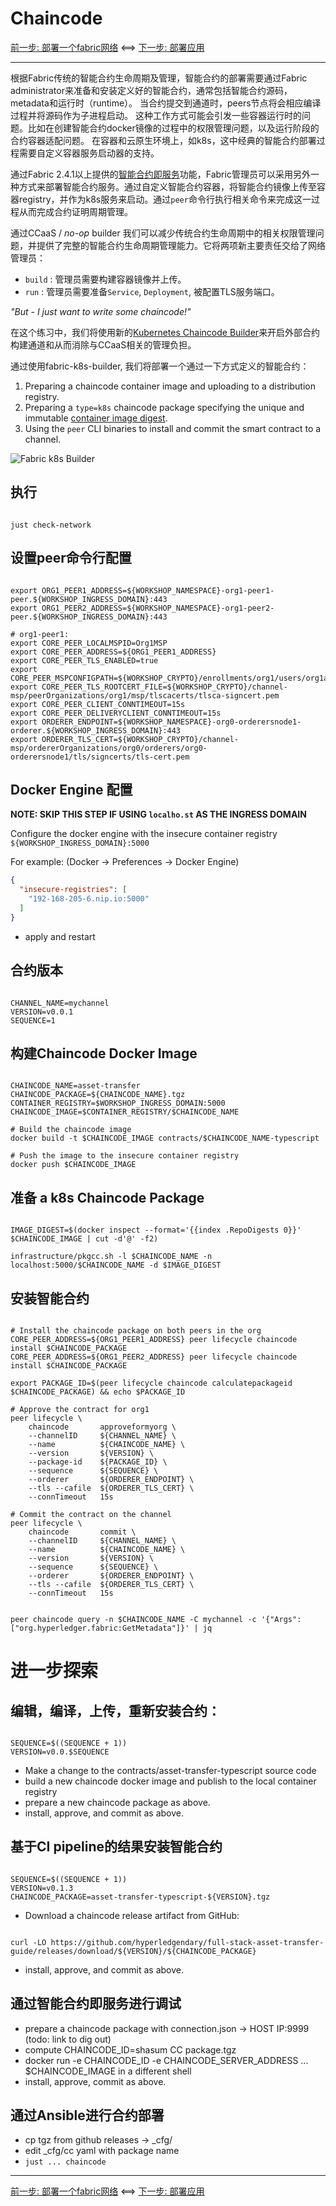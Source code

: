 # Chaincode

[前一步: 部署一个fabric网络](20-fabric-zh.md) <==> [下一步: 部署应用](40-bananas-zh.md)

---

根据Fabric传统的智能合约生命周期及管理，智能合约的部署需要通过Fabric administrator来准备和安装定义好的智能合约，通常包括智能合约源码，metadata和运行时（runtime）。
当合约提交到通道时，peers节点将会相应编译过程并将源码作为子进程启动。
这种工作方式可能会引发一些容器运行时的问题。比如在创建智能合约docker镜像的过程中的权限管理问题，以及运行阶段的合约容器适配问题。
在容器和云原生环境上，如k8s，这中经典的智能合约部署过程需要自定义容器服务启动器的支持。

通过Fabric 2.4.1以上提供的[智能合约即服务](https://hyperledger-fabric.readthedocs.io/en/latest/cc_service.html)功能，Fabric管理员可以采用另外一种方式来部署智能合约服务。通过自定义智能合约容器，将智能合约镜像上传至容器registry，并作为k8s服务来启动。通过`peer`命令行执行相关命令来完成这一过程从而完成合约证明周期管理。

通过CCaaS / _no-op_ builder 我们可以减少传统合约生命周期中的相关权限管理问题，并提供了完整的智能合约生命周期管理能力。它将两项新主要责任交给了网络管理员：

- `build` : 管理员需要构建容器镜像并上传。
- `run` : 管理员需要准备`Service`, `Deployment`, 被配置TLS服务端口。

_"But - I just want to write some chaincode!"_

在这个练习中，我们将使用新的[Kubernetes Chaincode Builder](https://github.com/hyperledger-labs/fabric-builder-k8s)来开启外部合约构建通道和从而消除与CCaaS相关的管理负担。

通过使用fabric-k8s-builder, 我们将部署一个通过一下方式定义的智能合约：

1. Preparing a chaincode container image and uploading to a distribution registry.
2. Preparing a `type=k8s` chaincode package specifying the unique and immutable [container image digest](https://github.com/opencontainers/image-spec/blob/main/descriptor.md#digests).
3. Using the `peer` CLI binaries to install and commit the smart contract to a channel.


![Fabric k8s Builder](../images/CloudReady/30-chaincode.png)


## 执行

```shell

just check-network

```


## 设置peer命令行配置

```shell

export ORG1_PEER1_ADDRESS=${WORKSHOP_NAMESPACE}-org1-peer1-peer.${WORKSHOP_INGRESS_DOMAIN}:443
export ORG1_PEER2_ADDRESS=${WORKSHOP_NAMESPACE}-org1-peer2-peer.${WORKSHOP_INGRESS_DOMAIN}:443

# org1-peer1: 
export CORE_PEER_LOCALMSPID=Org1MSP
export CORE_PEER_ADDRESS=${ORG1_PEER1_ADDRESS}
export CORE_PEER_TLS_ENABLED=true
export CORE_PEER_MSPCONFIGPATH=${WORKSHOP_CRYPTO}/enrollments/org1/users/org1admin/msp
export CORE_PEER_TLS_ROOTCERT_FILE=${WORKSHOP_CRYPTO}/channel-msp/peerOrganizations/org1/msp/tlscacerts/tlsca-signcert.pem
export CORE_PEER_CLIENT_CONNTIMEOUT=15s
export CORE_PEER_DELIVERYCLIENT_CONNTIMEOUT=15s
export ORDERER_ENDPOINT=${WORKSHOP_NAMESPACE}-org0-orderersnode1-orderer.${WORKSHOP_INGRESS_DOMAIN}:443
export ORDERER_TLS_CERT=${WORKSHOP_CRYPTO}/channel-msp/ordererOrganizations/org0/orderers/org0-orderersnode1/tls/signcerts/tls-cert.pem

```

## Docker Engine 配置

**NOTE: SKIP THIS STEP IF USING `localho.st` AS THE INGRESS DOMAIN**

Configure the docker engine with the insecure container registry `${WORKSHOP_INGRESS_DOMAIN}:5000`

For example:  (Docker -> Preferences -> Docker Engine)
```json
{
  "insecure-registries": [
    "192-168-205-6.nip.io:5000"
  ]
}
```

- apply and restart

## 合约版本

```shell

CHANNEL_NAME=mychannel
VERSION=v0.0.1
SEQUENCE=1

```

## 构建Chaincode Docker Image

```shell

CHAINCODE_NAME=asset-transfer
CHAINCODE_PACKAGE=${CHAINCODE_NAME}.tgz
CONTAINER_REGISTRY=$WORKSHOP_INGRESS_DOMAIN:5000
CHAINCODE_IMAGE=$CONTAINER_REGISTRY/$CHAINCODE_NAME

# Build the chaincode image
docker build -t $CHAINCODE_IMAGE contracts/$CHAINCODE_NAME-typescript

# Push the image to the insecure container registry
docker push $CHAINCODE_IMAGE

```


## 准备 a k8s Chaincode Package

```shell

IMAGE_DIGEST=$(docker inspect --format='{{index .RepoDigests 0}}' $CHAINCODE_IMAGE | cut -d'@' -f2)

infrastructure/pkgcc.sh -l $CHAINCODE_NAME -n localhost:5000/$CHAINCODE_NAME -d $IMAGE_DIGEST

```

## 安装智能合约

```shell

# Install the chaincode package on both peers in the org 
CORE_PEER_ADDRESS=${ORG1_PEER1_ADDRESS} peer lifecycle chaincode install $CHAINCODE_PACKAGE
CORE_PEER_ADDRESS=${ORG1_PEER2_ADDRESS} peer lifecycle chaincode install $CHAINCODE_PACKAGE

export PACKAGE_ID=$(peer lifecycle chaincode calculatepackageid $CHAINCODE_PACKAGE) && echo $PACKAGE_ID

# Approve the contract for org1 
peer lifecycle \
	chaincode       approveformyorg \
	--channelID     ${CHANNEL_NAME} \
	--name          ${CHAINCODE_NAME} \
	--version       ${VERSION} \
	--package-id    ${PACKAGE_ID} \
	--sequence      ${SEQUENCE} \
	--orderer       ${ORDERER_ENDPOINT} \
	--tls --cafile  ${ORDERER_TLS_CERT} \
	--connTimeout   15s

# Commit the contract on the channel
peer lifecycle \
	chaincode       commit \
	--channelID     ${CHANNEL_NAME} \
	--name          ${CHAINCODE_NAME} \
	--version       ${VERSION} \
	--sequence      ${SEQUENCE} \
	--orderer       ${ORDERER_ENDPOINT} \
	--tls --cafile  ${ORDERER_TLS_CERT} \
	--connTimeout   15s

```

```shell

peer chaincode query -n $CHAINCODE_NAME -C mychannel -c '{"Args":["org.hyperledger.fabric:GetMetadata"]}' | jq

```


# 进一步探索

## 编辑，编译，上传，重新安装合约：

```shell

SEQUENCE=$((SEQUENCE + 1))
VERSION=v0.0.$SEQUENCE

```

- Make a change to the contracts/asset-transfer-typescript source code
- build a new chaincode docker image and publish to the local container registry  
- prepare a new chaincode package as above.
- install, approve, and commit as above.


## 基于CI pipeline的结果安装智能合约

```shell

SEQUENCE=$((SEQUENCE + 1))
VERSION=v0.1.3
CHAINCODE_PACKAGE=asset-transfer-typescript-${VERSION}.tgz

```

- Download a chaincode release artifact from GitHub:
```shell

curl -LO https://github.com/hyperledgendary/full-stack-asset-transfer-guide/releases/download/${VERSION}/${CHAINCODE_PACKAGE}

```

- install, approve, and commit as above.


## 通过智能合约即服务进行调试

- prepare a chaincode package with connection.json -> HOST IP:9999  (todo: link to dig out)
- compute CHAINCODE_ID=shasum CC package.tgz
- docker run -e CHAINCODE_ID -e CHAINCODE_SERVER_ADDRESS ... $CHAINCODE_IMAGE in a different shell 
- install, approve, commit as above.


## 通过Ansible进行合约部署

- cp tgz from github releases -> _cfg/
- edit _cfg/cc yaml with package name
- `just ... chaincode`  


---

[前一步: 部署一个fabric网络](20-fabric-zh.md) <==> [下一步: 部署应用](40-bananas-zh.md)
